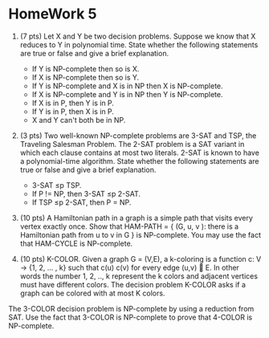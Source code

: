 # HomeWork 5

1.  (7 pts) Let X and Y be two decision problems. Suppose we know that X reduces to Y in polynomial time. State whether the following statements are true or false and give a brief explanation. 
    - If Y is NP-complete then so is X.
    - If X is NP-complete then so is Y.
    - If Y is NP-complete and X is in NP then X is NP-complete.
    - If X is NP-complete and Y is in NP then Y is NP-complete.
    - If X is in P, then Y is in P.
    - If Y is in P, then X is in P.
    - X and Y can't both be in NP.

2. (3 pts) Two well-known NP-complete problems are 3-SAT and TSP, the Traveling Salesman Problem. The 2-SAT problem is a SAT variant in which each clause contains at most two literals.  2-SAT is known to have a polynomial-time algorithm.  State whether the following statements are true or false and give a brief explanation.
    - 3-SAT ≤p TSP.
    - If P != NP, then 3-SAT ≤p 2-SAT.
    - If TSP ≤p 2-SAT, then P = NP. 

3. (10 pts) A Hamiltonian path in a graph is a simple path that visits every vertex exactly once.  Show that HAM-PATH = { (G, u, v ): there is a Hamiltonian path from u to v in G }  is NP-complete.  You may use the fact that HAM-CYCLE is NP-complete.

4. (10 pts) K-COLOR.  Given a graph G = (V,E), a k-coloring is a function c: V -> {1, 2, ... , k} such that c(u) c(v) for every edge (u,v)  E.  In other words the number 1, 2, .., k represent the k colors and adjacent vertices must have different colors.  The decision problem K-COLOR asks if a graph can be colored with at most K colors.

The 3-COLOR decision problem is NP-complete by using a reduction from SAT. Use the fact that 3-COLOR is NP-complete to prove that 4-COLOR is NP-complete. 
